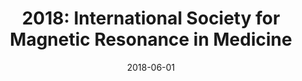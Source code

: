 ---
title: "2018: International Society for Magnetic Resonance in Medicine"
conference_id: "ISMRM_2018"
date: 2018-06-01
location: "Paris, France"
layout: conference
---